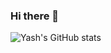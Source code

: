 ### Hi there 👋
![Yash's GitHub stats](https://github-readme-stats.vercel.app/api?username=Yash-sudo-web&show_icons=true&theme=radical)

<!--
**Yash-sudo-web/Yash-sudo-web** is a ✨ _special_ ✨ repository because its `README.md` (this file) appears on your GitHub profile.

Here are some ideas to get you started:

- 🔭 I’m currently working on ...
- 🌱 I’m currently learning ...
- 👯 I’m looking to collaborate on ...
- 🤔 I’m looking for help with ...
- 💬 Ask me about ...
- 📫 How to reach me: ...
- 😄 Pronouns: ...
- ⚡ Fun fact: ...
-->
